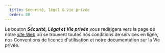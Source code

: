 ```yaml
---
  title: Securité, légal & vie privée
  order: 80
---
```

Le bouton ***Sécurité, Légal et Vie privée*** vous redirigera vers la page de notre [site Web](https://devolutions.net/fr/legal) où se trouvent toutes nos conditions de services en ligne, nos Conventions de licence d'utilisation et notre documentation sur la Vie privée. 